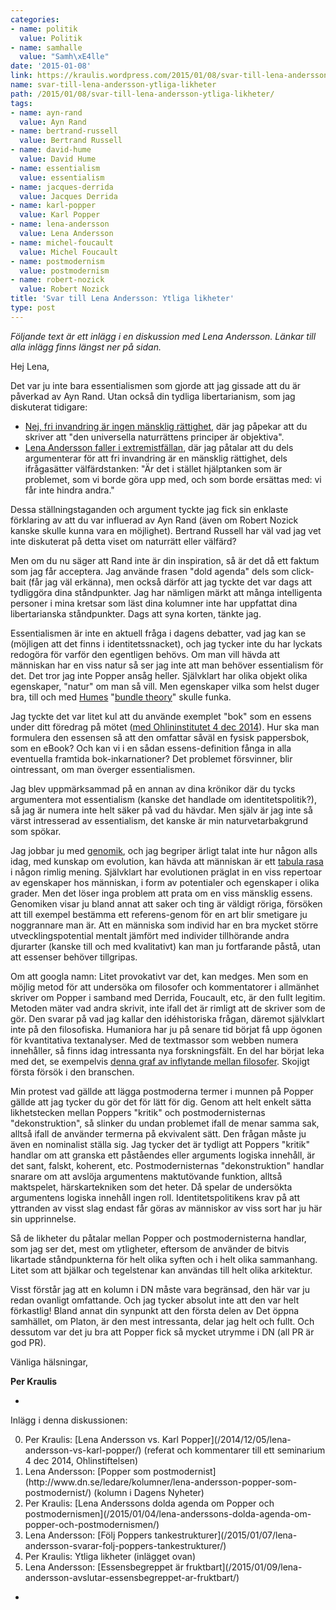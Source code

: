 ```yaml
---
categories:
- name: politik
  value: Politik
- name: samhalle
  value: "Samh\xE4lle"
date: '2015-01-08'
link: https://kraulis.wordpress.com/2015/01/08/svar-till-lena-andersson-ytliga-likheter/
name: svar-till-lena-andersson-ytliga-likheter
path: /2015/01/08/svar-till-lena-andersson-ytliga-likheter/
tags:
- name: ayn-rand
  value: Ayn Rand
- name: bertrand-russell
  value: Bertrand Russell
- name: david-hume
  value: David Hume
- name: essentialism
  value: essentialism
- name: jacques-derrida
  value: Jacques Derrida
- name: karl-popper
  value: Karl Popper
- name: lena-andersson
  value: Lena Andersson
- name: michel-foucault
  value: Michel Foucault
- name: postmodernism
  value: postmodernism
- name: robert-nozick
  value: Robert Nozick
title: 'Svar till Lena Andersson: Ytliga likheter'
type: post
---
```

*Följande text är ett inlägg i en diskussion med Lena Andersson. Länkar till alla inlägg finns längst ner på sidan.*

Hej Lena,

Det var ju inte bara essentialismen som gjorde att jag gissade att du är påverkad av Ayn Rand. Utan också din tydliga libertarianism, som jag diskuterat tidigare:

- [Nej, fri invandring är ingen mänsklig rättighet](/2014/09/22/nej-fri-invandring-ar-ingen-mansklig-rattighet/), där jag påpekar att du skriver att "den universella naturrättens principer är objektiva".
- [Lena Andersson faller i extremistfällan](/2013/12/15/lena-andersson-faller-i-extremistfallan/), där jag påtalar att du dels argumenterar för att fri invandring är en mänsklig rättighet, dels ifrågasätter välfärdstanken: "Är det i stället hjälptanken som är problemet, som vi borde göra upp med, och som borde ersättas med: vi får inte hindra andra."

Dessa ställningstaganden och argument tyckte jag fick sin enklaste förklaring av att du var influerad av Ayn Rand (även om Robert Nozick kanske skulle kunna vara en möjlighet). Bertrand Russell har väl vad jag vet inte diskuterat på detta viset om naturrätt eller välfärd?

Men om du nu säger att Rand inte är din inspiration, så är det då ett faktum som jag får acceptera. Jag använde frasen "dold agenda" dels som click-bait (får jag väl erkänna), men också därför att jag tyckte det var dags att tydliggöra dina ståndpunkter. Jag har nämligen märkt att många intelligenta personer i mina kretsar som läst dina kolumner inte har uppfattat dina libertarianska ståndpunkter. Dags att syna korten, tänkte jag.



Essentialismen är inte en aktuell fråga i dagens debatter, vad jag kan se (möjligen att det finns i identitetssnacket), och jag tycker inte du har lyckats redogöra för varför den egentligen behövs. Om man vill hävda att människan har en viss natur så ser jag inte att man behöver essentialism för det. Det tror jag inte Popper ansåg heller. Självklart har olika objekt olika egenskaper, "natur" om man så vill. Men egenskaper vilka som helst duger bra, till och med [Humes](http://en.wikipedia.org/wiki/David_Hume) "[bundle theory](http://en.wikipedia.org/wiki/Bundle_theory)" skulle funka.

Jag tyckte det var litet kul att du använde exemplet "bok" som en essens under ditt föredrag på mötet ([med Ohlininstitutet 4 dec 2014](/2014/12/05/lena-andersson-vs-karl-popper/)). Hur ska man formulera den essensen så att den omfattar såväl en fysisk pappersbok, som en eBook? Och kan vi i en sådan essens-definition fånga in alla eventuella framtida bok-inkarnationer? Det problemet försvinner, blir ointressant, om man överger essentialismen.

Jag blev uppmärksammad på en annan av dina krönikor där du tycks argumentera mot essentialism (kanske det handlade om identitetspolitik?), så jag är numera inte helt säker på vad du hävdar. Men själv är jag inte så värst intresserad av essentialism, det kanske är min naturvetarbakgrund som spökar.

Jag jobbar ju med [genomik](http://en.wikipedia.org/wiki/Genomics), och jag begriper ärligt talat inte hur någon alls idag, med kunskap om evolution, kan hävda att människan är ett [tabula rasa](http://en.wikipedia.org/wiki/Tabula_rasa) i någon rimlig mening. Självklart har evolutionen präglat in en viss repertoar av egenskaper hos människan, i form av potentialer och egenskaper i olika grader. Men det löser inga problem att prata om en viss mänsklig essens. Genomiken visar ju bland annat att saker och ting är väldigt röriga, försöken att till exempel bestämma ett referens-genom för en art blir smetigare ju noggrannare man är. Att en människa som individ har en bra mycket större utvecklingspotential mentalt jämfört med individer tillhörande andra djurarter (kanske till och med kvalitativt) kan man ju fortfarande påstå, utan att essenser behöver tillgripas.

Om att googla namn: Litet provokativt var det, kan medges. Men som en möjlig metod för att undersöka om filosofer och kommentatorer i allmänhet skriver om Popper i samband med Derrida, Foucault, etc, är den fullt legitim. Metoden mäter vad andra skrivit, inte ifall det är rimligt att de skriver som de gör. Den svarar på vad jag kallar den idéhistoriska frågan, däremot självklart inte på den filosofiska. Humaniora har ju på senare tid börjat få upp ögonen för kvantitativa textanalyser. Med de textmassor som webben numera innehåller, så finns idag intressanta nya forskningsfält. En del har börjat leka med det, se exempelvis [denna graf av inflytande mellan filosofer](https://drunksandlampposts.wordpress.com/2012/06/13/graphing-the-history-of-philosophy/). Skojigt första försök i den branschen.

Min protest vad gällde att lägga postmoderna termer i munnen på Popper gällde att jag tycker du gör det för lätt för dig. Genom att helt enkelt sätta likhetstecken mellan Poppers "kritik" och postmodernisternas "dekonstruktion", så slinker du undan problemet ifall de menar samma sak, alltså ifall de använder termerna på ekvivalent sätt. Den frågan måste ju även en nominalist ställa sig. Jag tycker det är tydligt att Poppers "kritik" handlar om att granska ett påståendes eller arguments logiska innehåll, är det sant, falskt, koherent, etc. Postmodernisternas "dekonstruktion" handlar snarare om att avslöja argumentens maktutövande funktion, alltså maktspelet, härskartekniken som det heter. Då spelar de undersökta argumentens logiska innehåll ingen roll. Identitetspolitikens krav på att yttranden av visst slag endast får göras av människor av viss sort har ju här sin upprinnelse.

Så de likheter du påtalar mellan Popper och postmodernisterna handlar, som jag ser det, mest om ytligheter, eftersom de använder de bitvis likartade ståndpunkterna för helt olika syften och i helt olika sammanhang. Litet som att bjälkar och tegelstenar kan användas till helt olika arkitektur.

Visst förstår jag att en kolumn i DN måste vara begränsad, den här var ju redan ovanligt omfattande. Och jag tycker absolut inte att den var helt förkastlig! Bland annat din synpunkt att den första delen av Det öppna samhället, om Platon, är den mest intressanta, delar jag helt och fullt. Och dessutom var det ju bra att Popper fick så mycket utrymme i DN (all PR är god PR).

Vänliga hälsningar,

**Per Kraulis**

*

Inlägg i denna diskussionen:

<ol start="0">

  <li>Per Kraulis: [Lena Andersson vs. Karl Popper](/2014/12/05/lena-andersson-vs-karl-popper/) (referat och kommentarer till ett seminarium 4 dec 2014, Ohlinstiftelsen)</li>

  <li>Lena Andersson: [Popper som postmodernist](http://www.dn.se/ledare/kolumner/lena-andersson-popper-som-postmodernist/) (kolumn i Dagens Nyheter)</li>

  <li>Per Kraulis: [Lena Anderssons dolda agenda om Popper och postmodernismen](/2015/01/04/lena-anderssons-dolda-agenda-om-popper-och-postmodernismen/)</li>

  <li>Lena Andersson: [Följ Poppers tankestrukturer](/2015/01/07/lena-andersson-svarar-folj-poppers-tankestrukturer/)</li>

  <li>Per Kraulis: Ytliga likheter (inlägget ovan)</li>

  <li>Lena Andersson: [Essensbegreppet är fruktbart](/2015/01/09/lena-andersson-avslutar-essensbegreppet-ar-fruktbart/)</li>

</ol>

*

